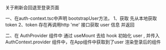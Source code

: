 关于刷新会回退至登录页面

一、在auth-context.tsc中声明 bootstrapUser方法，
1、获取 先从本地获取token
2、token 存在再调用http 'me' 接口获取 user 信息 并返回

二、在 AuthProvider 组件中 通过 useMount 去给 hook 初始化 user , 并传入 AuthContext.provider 组件中，在App组件中获取到了user 渲染登录后的组件
